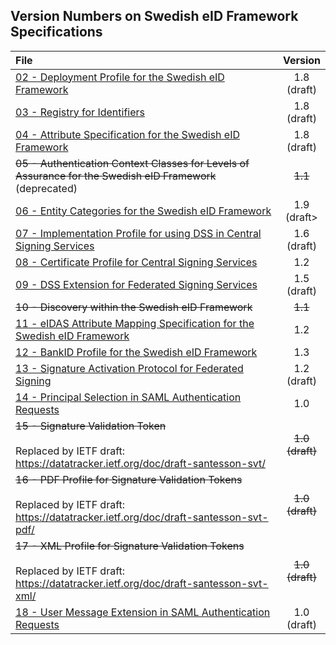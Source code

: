 
## Version Numbers on Swedish eID Framework Specifications ##

| File | Version |
| :--- | :---: |
| [02 - Deployment Profile for the Swedish eID Framework](02%20-%20Deployment%20Profile%20for%20the%20Swedish%20eID%20Framework.md) | 1.8<br>(draft) |
| [03 - Registry for Identifiers](03%20-%20Registry%20for%20Identifiers.md) | 1.8<br />(draft) |
| [04 - Attribute Specification for the Swedish eID Framework](04%20-%20Attribute%20Specification%20for%20the%20Swedish%20eID%20Framework.md) | 1.8<br />(draft) |
| ~~05 - Authentication Context Classes for Levels of Assurance for the Swedish eID Framework~~ (deprecated) | ~~1.1~~ |
| [06 - Entity Categories for the Swedish eID Framework](06%20-%20Entity%20Categories%20for%20the%20Swedish%20eID%20Framework.md) | 1.9<br />(draft> |
| [07 - Implementation Profile for using DSS in Central Signing Services](07%20-%20Implementation%20Profile%20for%20using%20DSS%20in%20Central%20Signing%20Services.md) | 1.6<br />(draft)  |
| [08 - Certificate Profile for Central Signing Services](08%20-%20Certificate%20Profile%20for%20Central%20Signing%20Services.md) | 1.2 |
| [09 - DSS Extension for Federated Signing Services](09%20-%20DSS%20Extension%20for%20Federated%20Signing%20Services.md) | 1.5<br />(draft) |
| ~~10 - Discovery within the Swedish eID Framework~~ | ~~1.1~~ |
| [11 - eIDAS Attribute Mapping Specification for the Swedish eID Framework](11%20-%20eIDAS%20Constructed%20Attributes%20Specification%20for%20the%20Swedish%20eID%20Framework.md) | 1.2 |
| [12 - BankID Profile for the Swedish eID Framework](12%20-%20BankID%20Profile%20for%20the%20Swedish%20eID%20Framework.md) | 1.3 |
| [13 - Signature Activation Protocol for Federated Signing](13%20-%20Signature%20Activation%20Protocol.md) | 1.2<br>(draft) |
| [14 - Principal Selection in SAML Authentication Requests](14%20-%20Principal%20Selection%20in%20SAML%20Authentication%20Requests.md) | 1.0 |
| ~~15 - Signature Validation Token~~<br /><br />Replaced by IETF draft: https://datatracker.ietf.org/doc/draft-santesson-svt/ | ~~1.0<br/>(draft)~~ |
| ~~16 - PDF Profile for Signature Validation Tokens~~<br /><br />Replaced by IETF draft: https://datatracker.ietf.org/doc/draft-santesson-svt-pdf/ | ~~1.0<br/>(draft)~~ |
| ~~17 - XML Profile for Signature Validation Tokens~~ <br /><br />Replaced by IETF draft: https://datatracker.ietf.org/doc/draft-santesson-svt-xml/ | ~~1.0<br/>(draft)~~ |
| [18 - User Message Extension in SAML Authentication Requests](18%20-%20User%20Message%20Extension%20in%20SAML%20Authentication%20Requests.md) | 1.0<br />(draft) |
